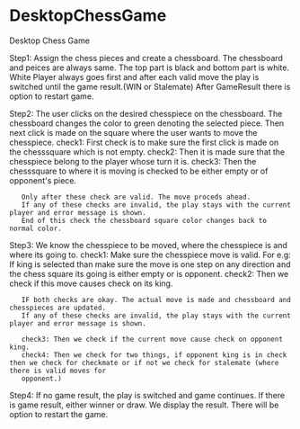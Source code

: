 # DesktopChessGame
Desktop Chess Game

Step1: Assign the chess pieces and create a chessboard.
       The chessboard and peices are always same. The top part is black and bottom part is white.
       White Player always goes first and after each valid move the play is switched until the game result.(WIN or Stalemate)
       After GameResult there is option to restart game.

Step2: The user clicks on the desired chesspiece on the chessboard. The chessboard changes the color to green denoting the selected piece.
       Then next click is made on the square where the user wants to move the chesspiece.
       check1: First check is to make sure the first click is made on the chesssquare which is not empty. 
       check2: Then it is made sure that the chesspiece belong to the player whose turn it is.
       check3: Then the chesssquare to where it is moving is checked to be either empty or of opponent's piece.

       Only after these check are valid. The move proceds ahead.
       If any of these checks are invalid, the play stays with the current player and error message is shown.  
       End of this check the chessboard square color changes back to normal color.

Step3: We know the chesspiece to be moved, where the chesspiece is and where its going to.
       check1: Make sure the chesspiece move is valid. For e.g: If king is selected than make sure the move is one step on any direction and the chess square its going is 
       either empty or is opponent.
       check2: Then we check if this move causes check on its king. 

       IF both checks are okay. The actual move is made and chessboard and chesspieces are updated. 
       If any of these checks are invalid, the play stays with the current player and error message is shown.
       
       check3: Then we check if the current move cause check on opponent king.
       check4: Then we check for two things, if opponent king is in check then we check for checkmate or if not we check for stalemate (where there is valid moves for 
       opponent.)
         

Step4: If no game result, the play is switched and game continues.
       If there is game result, either winner or draw. We display the result. There will be option to restart the game.

